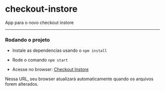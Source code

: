 # checkout-instore

App para o novo checkout instore

---

### Rodando o projeto
- Instale as dependencias usando o `npm install`

- Rode o comando `npm start`

- Acesse no browser: [Checkout Instore](http://localhost:3000)

Nessa URL, seu browser atualizará automaticamente quando os arquivos forem alterados.
